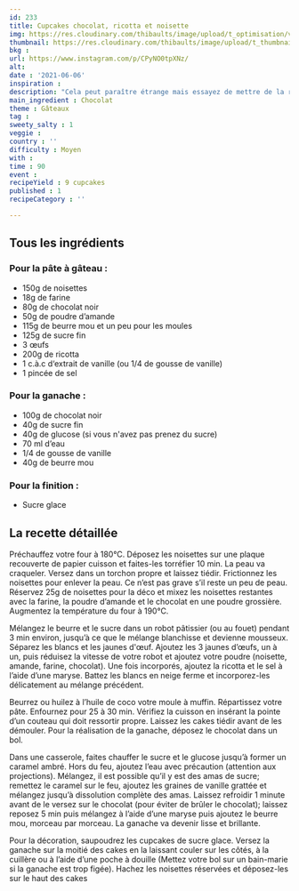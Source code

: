 ```yaml
---
id: 233
title: Cupcakes chocolat, ricotta et noisette
img: https://res.cloudinary.com/thibaults/image/upload/t_optimisation/v1623163818/Recipes/20210606_cupcake_chocolat_ricotta_noisette.jpg
thumbnail: https://res.cloudinary.com/thibaults/image/upload/t_thumbnail_josie/v1623163818/Recipes/20210606_cupcake_chocolat_ricotta_noisette.jpg
bkg : 
url: https://www.instagram.com/p/CPyNO0tpXNz/
alt: 
date : '2021-06-06'
inspiration : 
description: "Cela peut paraître étrange mais essayez de mettre de la ricotta dans votre gâteau pour qu'il soit hyper moelleux."
main_ingredient : Chocolat
theme : Gâteaux
tag : 
sweety_salty : 1
veggie : 
country : ''
difficulty : Moyen
with : 
time : 90
event :
recipeYield : 9 cupcakes
published : 1
recipeCategory : ''

---
```


## Tous les ingrédients
### Pour la pâte à gâteau :
 - 150g de noisettes
 - 18g de farine
 - 80g de chocolat noir
 - 50g de poudre d’amande
 - 115g de beurre mou et un peu pour les moules
 - 125g de sucre fin
 - 3 œufs
 - 200g de ricotta
 - 1 c.à.c d‘extrait de vanille (ou 1/4 de gousse de vanille)
 - 1 pincée de sel

### Pour la ganache :
 - 100g de chocolat noir
 - 40g de sucre fin
 - 40g de glucose (si vous n'avez pas prenez du sucre)
 - 70 ml d’eau
 - 1/4 de gousse de vanille
 - 40g de beurre mou

### Pour la finition :
 - Sucre glace

## La recette détaillée
Préchauffez votre four à 180°C. Déposez les noisettes sur une plaque recouverte de papier cuisson et faites-les torréfier 10 min. La peau va craqueler. Versez dans un torchon propre et laissez tiédir. Frictionnez les noisettes pour enlever la peau. Ce n’est pas grave s’il reste un peu de peau. Réservez 25g de noisettes pour la déco et mixez les noisettes restantes avec la farine, la poudre d’amande et le chocolat en une poudre grossière. Augmentez la température du four à 190°C.

Mélangez le beurre et le sucre dans un robot pâtissier (ou au fouet) pendant 3 min environ, jusqu’à ce que le mélange blanchisse et devienne mousseux. Séparez les blancs et les jaunes d'œuf. Ajoutez les 3 jaunes d’œufs, un à un, puis réduisez la vitesse de votre robot et ajoutez votre poudre (noisette, amande, farine, chocolat). Une fois incorporés, ajoutez la ricotta et le sel à l’aide d’une maryse. Battez les blancs en neige ferme et incorporez-les délicatement au mélange précédent.

Beurrez ou huilez à l’huile de coco votre moule à muffin. Répartissez votre pâte. Enfournez pour 25 à 30 min. Vérifiez la cuisson en insérant la pointe d’un couteau qui doit ressortir propre. Laissez les cakes tiédir avant de les démouler. Pour la réalisation de la ganache, déposez le chocolat dans un bol.

Dans une casserole, faites chauffer le sucre et le glucose jusqu’à former un caramel ambré. Hors du feu, ajoutez l’eau avec précaution (attention aux projections). Mélangez, il est possible qu’il y est des amas de sucre; remettez le caramel sur le feu, ajoutez les graines de vanille grattée et mélangez jusqu’à dissolution complète des amas. Laissez refroidir 1 minute avant de le versez sur le chocolat (pour éviter de brûler le chocolat); laissez reposez 5 min puis mélangez à l’aide d’une maryse puis ajoutez le beurre mou, morceau par morceau. La ganache va devenir lisse et brillante.

Pour la décoration, saupoudrez les cupcakes de sucre glace. Versez la ganache sur la moitié des cakes en la laissant couler sur les côtés, à la cuillère ou à l’aide d’une poche à douille (Mettez votre bol sur un bain-marie si la ganache est trop figée). Hachez les noisettes réservées et déposez-les sur le haut des cakes